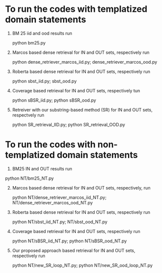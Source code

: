# To run the codes with templatized domain statements

1. BM 25 iid and ood results run
  
   python bm25.py

2. Marcos based dense retrieval for IN and OUT sets, respectively run

   python dense_retriever_marcos_iid.py; dense_retriever_marcos_ood.py

3. Roberta based dense retrieval for IN and OUT sets, respectively run

    python sbst_iid.py; sbst_ood.py

4. Coverage based retrieval for IN and OUT sets, respectively tun

    python sBSR_iid.py; python sBSR_ood.py
   
5. Retreiver with our substring-based method (SR) for IN and OUT sets, respectvely run

   python SR_retrieval_IID.py; python SR_retrieval_OOD.py



# To run the codes with non-templatized domain statements

1. BM25 IN and OUT results run

  python NT/bm25_NT.py

2. Marcos based dense retrieval for IN and OUT sets, respectively, run
 
   python NT/dense_retriever_marcos_iid_NT.py; NT/dense_retriever_marcos_ood_NT.py

3. Roberta based dense retrieval for IN and OUT sets, respectively run

   python NT/sbst_iid_NT.py; NT/sbst_ood_NT.py

5. Coverage based retrieval for IN and OUT sets, respectively run

   python NT/sBSR_iid_NT.py; python NT/sBSR_ood_NT.py

6. Our proposed approach based retrieval for IN and OUT sets, respectively run

    python NT/new_SR_loop_NT.py; python NT/new_SR_ood_loop_NT.py
